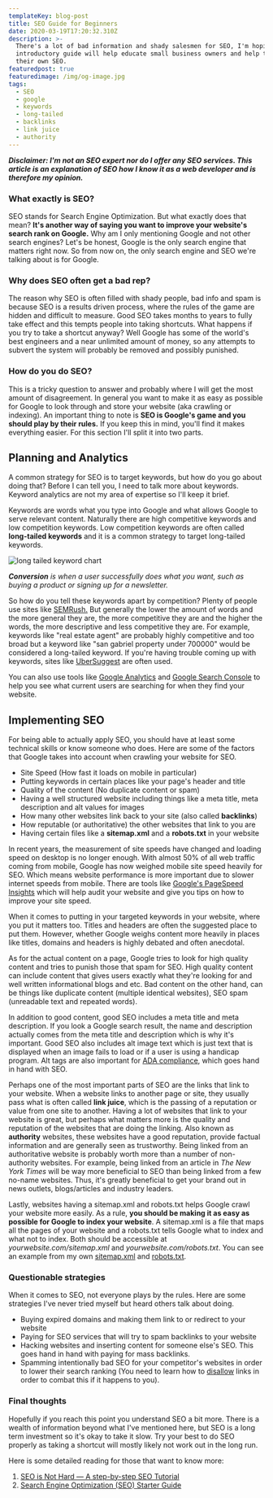 ```yaml
---
templateKey: blog-post
title: SEO Guide for Beginners
date: 2020-03-19T17:20:32.310Z
description: >-
  There's a lot of bad information and shady salesmen for SEO, I'm hoping this
  introductory guide will help educate small business owners and help them do
  their own SEO.
featuredpost: true
featuredimage: /img/og-image.jpg
tags:
  - SEO
  - google
  - keywords
  - long-tailed
  - backlinks
  - link juice
  - authority
---
```

***Disclaimer: I'm not an SEO expert nor do I offer any SEO services. This article is an explanation of SEO how I know it as a web developer and is therefore my opinion.***

### What exactly is SEO?

SEO stands for Search Engine Optimization. But what exactly does that mean? **It's another way of saying you want to improve your website's search rank on Google.**  Why am I only mentioning Google and not other search engines? Let's be honest, Google is the only search engine that matters right now. So from now on, the only search engine and SEO we're talking about is for Google.

### Why does SEO often get a bad rep?

The reason why SEO is often filled with shady people, bad info and spam is because SEO is a results driven process, where the rules of the game are hidden and difficult to measure. Good SEO takes months to years to fully take effect and this tempts people into taking shortcuts. What happens if you try to take a shortcut anyway? Well Google has some of the world's best engineers and a near unlimited amount of money, so any attempts to subvert the system will probably be removed and possibly punished.

### How do you do SEO?

This is a tricky question to answer and probably where I will get the most amount of disagreement. In general you want to make it as easy as possible for Google to look through and store your website (aka crawling or indexing). An important thing to note is **SEO is Google's game and you should play by their rules.** If you keep this in mind, you'll find it makes everything easier. For this section I'll split it into two parts.

## Planning and Analytics

A common strategy for SEO is to target keywords, but how do you go about doing that? Before I can tell you, I need to talk more about keywords. Keyword analytics are not my area of expertise so I'll keep it brief.

Keywords are words what you type into Google and what allows Google to serve relevant content. Naturally there are high competitive keywords and low competition keywords. Low competition keywords are often called **long-tailed keywords** and it is a common strategy to target long-tailed keywords.

![long tailed keyword chart](/img/longtailed.png "Chart showing long-tailed keyword")

***Conversion*** *is when a user successfully does what you want, such as buying a product or signing up for a newsletter.*

So how do you tell these keywords apart by competition? Plenty of people use sites like [SEMRush.](https://www.semrush.com/) But generally the lower the amount of words and the more general they are, the more competitive they are and the higher the words, the more descriptive and less competitive they are. For example, keywords like "real estate agent" are probably highly competitive and too broad but a keyword like "san gabriel property under 700000" would be considered a long-tailed keyword. If you're having trouble coming up with keywords, sites like [UberSuggest](https://neilpatel.com/ubersuggest/) are often used.

You can also use tools like [Google Analytics](https://analytics.google.com/) and [Google Search Console](https://search.google.com/search-console/about) to help you see what current users are searching for when they find your website.

## Implementing SEO

For being able to actually apply SEO, you should have at least some technical skills or know someone who does. Here are some of the factors that Google takes into account when crawling your website for SEO.

* Site Speed (How fast it loads on mobile in particular)
* Putting keywords in certain places like your page's header and title
* Quality of the content (No duplicate content or spam)
* Having a well structured website including things like a meta title, meta description and alt values for images
* How many other websites link back to your site (also called **backlinks**)
* How reputable (or authoritative) the other websites that link to you are
* Having certain files like a **sitemap.xml** and a **robots.txt** in your website

In recent years, the measurement of site speeds have changed and loading speed on desktop is no longer enough. With almost 50% of all web traffic coming from mobile, Google has now weighed mobile site speed heavily for SEO. Which means website performance is more important due to slower internet speeds from mobile. There are tools like [Google's PageSpeed Insights](https://developers.google.com/speed/pagespeed/insights/) which will help audit your website and give you tips on how to improve your site speed.

When it comes to putting in your targeted keywords in your website, where you put it matters too. Titles and headers are often the suggested place to put them. However, whether Google weighs content more heavily in places like titles, domains and headers is highly debated and often anecdotal.

As for the actual content on a page, Google tries to look for high quality content and tries to punish those that spam for SEO. High quality content can include content that gives users exactly what they're looking for and well written informational blogs and etc. Bad content on the other hand, can be things like duplicate content (multiple identical websites), SEO spam (unreadable text and repeated words).

In addition to good content, good SEO includes a meta title and meta description. If you look a Google search result, the name and description actually comes from the meta title and description which is why it's important. Good SEO also includes alt image text which is just text that is displayed when an image fails to load or if a user is using a handicap program. Alt tags are also important for [ADA compliance](https://www.ada.gov/index.html), which goes hand in hand with SEO.

Perhaps one of the most important parts of SEO are the links that link to your website. When a website links to another page or site, they usually pass what is often called **link juice**, which is the passing of a reputation or value from one site to another. Having a lot of websites that link to your website is great, but perhaps what matters more is the quality and reputation of the websites that are doing the linking. Also known as **authority** websites, these websites have a good reputation, provide factual information and are generally seen as trustworthy. Being linked from an authoritative website is probably worth more than a number of non-authority websites. For example, being linked from an article in *The New York Times* will be way more beneficial to SEO than being linked from a few no-name websites. Thus, it's greatly beneficial to get your brand out in news outlets, blogs/articles and industry leaders.

Lastly, websites having a sitemap.xml and robots.txt helps Google crawl your website more easily. As a rule, **you should be making it as easy as possible for Google to index your website**. A sitemap.xml is a file that maps all the pages of your website and a robots.txt tells Google what to index and what not to index. Both should be accessible at *yourwebsite.com/sitemap.xml* and *yourwebsite.com/robots.txt*. You can see an example from my own [sitemap.xml](/sitemap.xml) and [robots.txt](/robots.txt).

### Questionable strategies

When it comes to SEO, not everyone plays by the rules. Here are some strategies I've never tried myself but heard others talk about doing.

* Buying expired domains and making them link to or redirect to your website
* Paying for SEO services that will try to spam backlinks to your website
* Hacking websites and inserting content for someone else's SEO. This goes hand in hand with paying for mass backlinks.
* Spamming intentionally bad SEO for your competitor's websites in order to lower their search ranking (You need to learn how to [disallow](https://support.google.com/webmasters/answer/2648487?hl=en) links in order to combat this if it happens to you).

### Final thoughts

Hopefully if you reach this point you understand SEO a bit more. There is a wealth of information beyond what I've mentioned here, but SEO is a long term investment so it's okay to take it slow. Try your best to do SEO properly as taking a shortcut will mostly likely not work out in the long run.

Here is some detailed reading for those that want to know more:

1. [SEO is Not Hard — A step-by-step SEO Tutorial](https://medium.com/startup-grind/seo-is-not-hard-a-step-by-step-seo-tutorial-for-beginners-that-will-get-you-ranked-every-single-1b903b3ab6bb)
2. [Search Engine Optimization (SEO) Starter Guide](https://support.google.com/webmasters/answer/7451184?hl=en)
